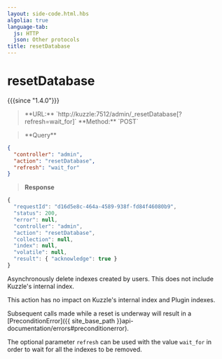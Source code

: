 ```yaml
---
layout: side-code.html.hbs
algolia: true
language-tab:
  js: HTTP
  json: Other protocols
title: resetDatabase
---
```


# resetDatabase

{{{since "1.4.0"}}}


<blockquote class="js">
<p>
**URL:** `http://kuzzle:7512/admin/_resetDatabase[?refresh=wait_for]`  
**Method:** `POST`
</p>
</blockquote>

<blockquote class="json">
<p>
**Query**
</p>
</blockquote>


```json
{
  "controller": "admin",
  "action": "resetDatabase",
  "refresh": "wait_for"
}
```

>**Response**

```javascript
{
  "requestId": "d16d5e8c-464a-4589-938f-fd84f46080b9",
  "status": 200,
  "error": null,
  "controller": "admin",
  "action": "resetDatabase",
  "collection": null,
  "index": null,
  "volatile": null,
  "result": { "acknowledge": true }
}
```

Asynchronously delete indexes created by users. This does not include Kuzzle's internal index.

This action has no impact on Kuzzle's internal index and Plugin indexes.

Subsequent calls made while a reset is underway will result in a [PreconditionError]({{ site_base_path }}api-documentation/errors#preconditionerror).  

The optional parameter `refresh` can be used with the value `wait_for` in order to wait for all the indexes to be removed.
